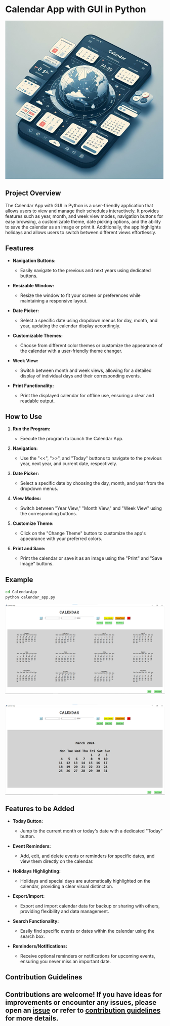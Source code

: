 # Calendar App with GUI in Python

![Calendar App](../assets/images/readme_images/calendar_app.png)

## Project Overview

The Calendar App with GUI in Python is a user-friendly application that allows users to view and manage their schedules interactively. It provides features such as year, month, and week view modes, navigation buttons for easy browsing, a customizable theme, date picking options, and the ability to save the calendar as an image or print it. Additionally, the app highlights holidays and allows users to switch between different views effortlessly.

## Features

- **Navigation Buttons:**

  - Easily navigate to the previous and next years using dedicated buttons.

- **Resizable Window:**

  - Resize the window to fit your screen or preferences while maintaining a responsive layout.

- **Date Picker:**

  - Select a specific date using dropdown menus for day, month, and year, updating the calendar display accordingly.

- **Customizable Themes:**

  - Choose from different color themes or customize the appearance of the calendar with a user-friendly theme changer.

- **Week View:**

  - Switch between month and week views, allowing for a detailed display of individual days and their corresponding events.

- **Print Functionality:**

  - Print the displayed calendar for offline use, ensuring a clear and readable output.

## How to Use

1. **Run the Program:**

   - Execute the program to launch the Calendar App.

2. **Navigation:**

   - Use the "<<", ">>", and "Today" buttons to navigate to the previous year, next year, and current date, respectively.

3. **Date Picker:**

   - Select a specific date by choosing the day, month, and year from the dropdown menus.

4. **View Modes:**

   - Switch between "Year View," "Month View," and "Week View" using the corresponding buttons.

5. **Customize Theme:**

   - Click on the "Change Theme" button to customize the app's appearance with your preferred colors.

6. **Print and Save:**

   - Print the calendar or save it as an image using the "Print" and "Save Image" buttons.

## Example

```bash
cd CalendarApp
python calendar_app.py
```

![Output](../assets/images/output_images/calendar_output1.png)

\
![Output 2](../assets/images/output_images/calendar_output2.png)

## Features to be Added

- **Today Button:**

  - Jump to the current month or today's date with a dedicated "Today" button.

- **Event Reminders:**

  - Add, edit, and delete events or reminders for specific dates, and view them directly on the calendar.

- **Holidays Highlighting:**

  - Holidays and special days are automatically highlighted on the calendar, providing a clear visual distinction.

- **Export/Import:**

  - Export and import calendar data for backup or sharing with others, providing flexibility and data management.

- **Search Functionality:**

  - Easily find specific events or dates within the calendar using the search box.

- **Reminders/Notifications:**

  - Receive optional reminders or notifications for upcoming events, ensuring you never miss an important date.

## Contribution Guidelines

## Contributions are welcome! If you have ideas for improvements or encounter any issues, please open an [issue](https://github.com/vrm-piyush/Acronym/issues) or refer to [contribution guidelines](../CONTRIBUTING.md) for more details.
